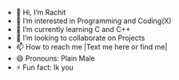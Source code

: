 - 👋 Hi, I’m Rachit
- 👀 I’m interested in Programming and Coding(X)
- 🌱 I’m currently learning C and C++
- 💞️ I’m looking to collaborate on Projects
- 📫 How to reach me |Text me here or find me| 
- 😄 Pronouns: Plain Male
- ⚡ Fun fact: Ik you

<!---
revon05/revon05 is a ✨ special ✨ repository because its `README.md` (this file) appears on your GitHub profile.
You can click the Preview link to take a look at your changes.
--->
